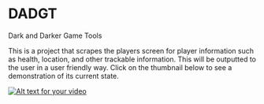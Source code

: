 # DADGT
Dark and Darker Game Tools

This is a project that scrapes the players screen for player information such as health, location, and other trackable information.
This will be outputted to the user in a user friendly way. Click on the thumbnail below to see a demonstration of its current state.


[![Alt text for your video](https://img.youtube.com/vi/tINZ1yZQa7I/0.jpg)](https://www.youtube.com/watch?v=tINZ1yZQa7I)


